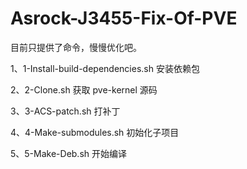# Asrock-J3455-Fix-Of-PVE
目前只提供了命令，慢慢优化吧。

1、1-Install-build-dependencies.sh 安装依赖包

2、2-Clone.sh 获取 pve-kernel 源码

3、3-ACS-patch.sh 打补丁

4、4-Make-submodules.sh 初始化子项目

5、5-Make-Deb.sh 开始编译
